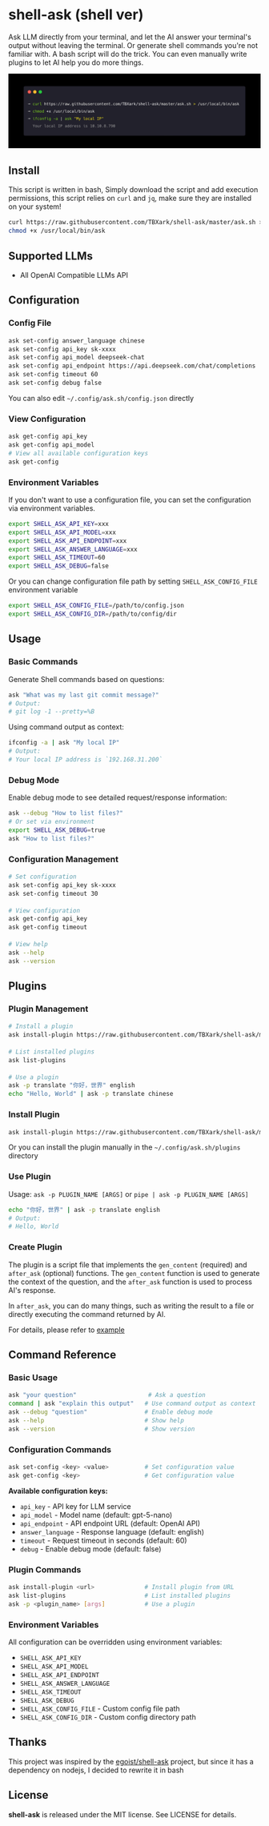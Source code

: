 # **shell-ask** (shell ver)

Ask LLM directly from your terminal, and let the AI answer your terminal's output without leaving the terminal. Or generate shell commands you're not familiar with. A bash script will do the trick. You can even manually write plugins to let AI help you do more things.

![](./preview.png)

## Install

This script is written in bash, Simply download the script and add execution permissions, this script relies on `curl` and `jq`, make sure they are installed on your system!

```bash
curl https://raw.githubusercontent.com/TBXark/shell-ask/master/ask.sh > /usr/local/bin/ask
chmod +x /usr/local/bin/ask
```


## Supported LLMs
- All OpenAI Compatible LLMs API

## Configuration

### Config File
```bash
ask set-config answer_language chinese
ask set-config api_key sk-xxxx
ask set-config api_model deepseek-chat
ask set-config api_endpoint https://api.deepseek.com/chat/completions
ask set-config timeout 60
ask set-config debug false
```

You can also edit `~/.config/ask.sh/config.json` directly

### View Configuration
```bash
ask get-config api_key
ask get-config api_model
# View all available configuration keys
ask get-config
```

### Environment Variables
If you don't want to use a configuration file, you can set the configuration via environment variables.
```bash
export SHELL_ASK_API_KEY=xxx
export SHELL_ASK_API_MODEL=xxx
export SHELL_ASK_API_ENDPOINT=xxx
export SHELL_ASK_ANSWER_LANGUAGE=xxx
export SHELL_ASK_TIMEOUT=60
export SHELL_ASK_DEBUG=false
```

Or you can change configuration file path by setting `SHELL_ASK_CONFIG_FILE` environment variable

```bash
export SHELL_ASK_CONFIG_FILE=/path/to/config.json
export SHELL_ASK_CONFIG_DIR=/path/to/config/dir
```


## Usage

### Basic Commands
Generate Shell commands based on questions:
```bash
ask "What was my last git commit message?"
# Output:
# git log -1 --pretty=%B
```

Using command output as context:
```bash
ifconfig -a | ask "My local IP"
# Output:
# Your local IP address is `192.168.31.200`
```

### Debug Mode
Enable debug mode to see detailed request/response information:
```bash
ask --debug "How to list files?"
# Or set via environment
export SHELL_ASK_DEBUG=true
ask "How to list files?"
```

### Configuration Management
```bash
# Set configuration
ask set-config api_key sk-xxxx
ask set-config timeout 30

# View configuration
ask get-config api_key
ask get-config timeout

# View help
ask --help
ask --version
```

## Plugins

### Plugin Management
```bash
# Install a plugin
ask install-plugin https://raw.githubusercontent.com/TBXark/shell-ask/master/plugins/translate.sh

# List installed plugins  
ask list-plugins

# Use a plugin
ask -p translate "你好，世界" english
echo "Hello, World" | ask -p translate chinese
```

### Install Plugin
```bash
ask install-plugin https://raw.githubusercontent.com/TBXark/shell-ask/master/plugins/translate.sh
```
Or you can install the plugin manually in the `~/.config/ask.sh/plugins` directory

### Use Plugin
Usage: `ask -p PLUGIN_NAME [ARGS]` or `pipe | ask -p PLUGIN_NAME [ARGS]`
```bash
echo "你好，世界" | ask -p translate english
# Output:
# Hello, World
```

### Create Plugin
The plugin is a script file that implements the `gen_content` (required) and `after_ask` (optional) functions. The `gen_content` function is used to generate the context of the question, and the `after_ask` function is used to process AI's response.

In `after_ask`, you can do many things, such as writing the result to a file or directly executing the command returned by AI.

For details, please refer to [example](./plugins)

## Command Reference

### Basic Usage
```bash
ask "your question"                    # Ask a question
command | ask "explain this output"   # Use command output as context
ask --debug "question"                # Enable debug mode
ask --help                            # Show help
ask --version                         # Show version
```

### Configuration Commands
```bash
ask set-config <key> <value>          # Set configuration value
ask get-config <key>                  # Get configuration value
```

**Available configuration keys:**
- `api_key` - API key for LLM service
- `api_model` - Model name (default: gpt-5-nano)
- `api_endpoint` - API endpoint URL (default: OpenAI API)
- `answer_language` - Response language (default: english)
- `timeout` - Request timeout in seconds (default: 60)
- `debug` - Enable debug mode (default: false)

### Plugin Commands
```bash
ask install-plugin <url>              # Install plugin from URL
ask list-plugins                      # List installed plugins
ask -p <plugin_name> [args]           # Use a plugin
```

### Environment Variables
All configuration can be overridden using environment variables:
- `SHELL_ASK_API_KEY`
- `SHELL_ASK_API_MODEL`
- `SHELL_ASK_API_ENDPOINT`
- `SHELL_ASK_ANSWER_LANGUAGE`
- `SHELL_ASK_TIMEOUT`
- `SHELL_ASK_DEBUG`
- `SHELL_ASK_CONFIG_FILE` - Custom config file path
- `SHELL_ASK_CONFIG_DIR` - Custom config directory path


## Thanks
This project was inspired by the [egoist/shell-ask](https://github.com/egoist/shell-ask) project, but since it has a dependency on nodejs, I decided to rewrite it in bash

## License
**shell-ask** is released under the MIT license. See LICENSE for details.
